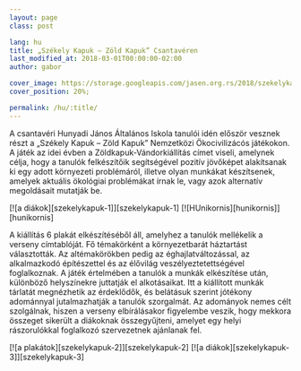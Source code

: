 ```yaml
---
layout: page
class: post

lang: hu
title: „Székely Kapuk – Zöld Kapuk” Csantavéren
last_modified_at: 2018-03-01T00:00:00-02:00
author: gabor

cover_image: https://storage.googleapis.com/jasen.org.rs/2018/szekelykapuk-1.jpg
cover_position: 20%;

permalink: /hu/:title/
---
```

A csantavéri Hunyadi János Általános Iskola tanulói idén először vesznek részt
a „Székely Kapuk – Zöld Kapuk” Nemzetközi Ökocivilizácós játékokon. A játék az idei
évben a Zöldkapuk-Vándorkiállítás címet viseli, amelynek célja, hogy a tanulók
felkészítőik segítségével pozitív jövőképet alakítsanak ki egy adott környezeti
problémáról, illetve olyan munkákat készítsenek, amelyek aktuális ökológiai
problémákat írnak le, vagy azok alternatív megoldásait mutatják be.

<div class="pics max-270" markdown="1">
[![a diákok][szekelykapuk-1]][szekelykapuk-1]
[![HUnikornis][hunikornis]][hunikornis]
</div>

A kiállítás 6 plakát elkészítéséből áll, amelyhez a tanulók mellékelik a
verseny címtablóját. Fő témakörként a környezetbarát háztartást választották.
Az altémakörökben pedig az éghajlatváltozással, az alkalmazkodó építészettel és
az élővilág veszélyeztetettségével foglalkoznak. A játék értelmében a  tanulók
a munkák elkészítése után, különböző helyszínekre juttatják el alkotásaikat.
Itt a kiállított munkák tárlatát megnézhetik az érdeklődők, és belátásuk
szerint jótékony adománnyal jutalmazhatják a tanulók szorgalmát. Az adományok
nemes célt szolgálnak, hiszen a verseny elbírálásakor figyelembe veszik, hogy
mekkora összeget sikerült a diákoknak összegyűjteni, amelyet egy helyi
rászorulókkal foglalkozó szervezetnek ajánlanak fel.

<div class="pics max-270" markdown="1">
[![a plakátok][szekelykapuk-2]][szekelykapuk-2]
[![a diákok][szekelykapuk-3]][szekelykapuk-3]
</div>

[hunikornis]: https://storage.googleapis.com/jasen.org.rs/2018/hunikornis.jpg
[szekelykapuk-1]: https://storage.googleapis.com/jasen.org.rs/2018/szekelykapuk-1.jpg
[szekelykapuk-2]: https://storage.googleapis.com/jasen.org.rs/2018/szekelykapuk-2.jpg
[szekelykapuk-3]: https://storage.googleapis.com/jasen.org.rs/2018/szekelykapuk-3.jpg
